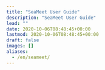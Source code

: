```yaml
---
title: "SeaMeet User Guide"
description: "SeaMeet User Guide"
lead: ""
date: 2020-10-06T08:48:45+00:00
lastmod: 2020-10-06T08:48:45+00:00
draft: false
images: []
aliases:
  - /en/seameet/
---
```

